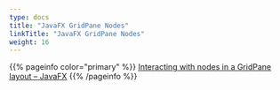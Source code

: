 ```yaml
---
type: docs
title: "JavaFX GridPane Nodes"
linkTitle: "JavaFX GridPane Nodes"
weight: 16
---
```


{{% pageinfo color="primary" %}}
[Interacting with nodes in a GridPane layout – JavaFX](https://edencoding.com/javafx-searching-grids/)
{{% /pageinfo %}}

